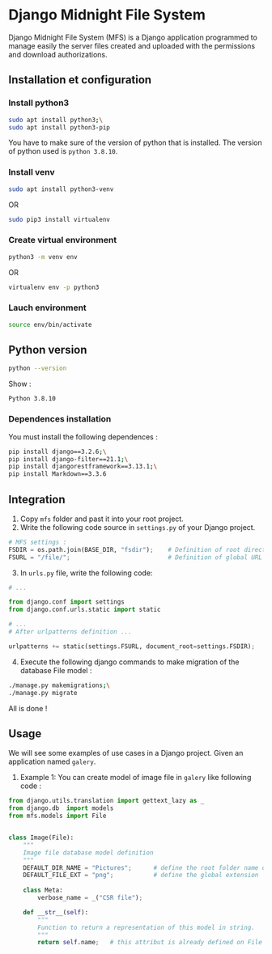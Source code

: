 # Django Midnight File System
Django Midnight File System (MFS) is a Django application programmed to manage easily the server files
created and uploaded with the permissions and download authorizations.


## Installation et configuration

### Install python3 

```sh
sudo apt install python3;\
sudo apt install python3-pip
```

You have to make sure of the version of python that is installed. The version of python
used is `python 3.8.10`.


### Install venv
```sh
sudo apt install python3-venv
```

OR

```sh
sudo pip3 install virtualenv
```

### Create virtual environment

```sh
python3 -m venv env
```

OR

```sh
virtualenv env -p python3
```

### Lauch environment
```sh
source env/bin/activate
```

## Python version

```sh
python --version
```

Show :

```
Python 3.8.10
```

### Dependences installation
You must install the following dependences :

```sh
pip install django==3.2.6;\
pip install django-filter==21.1;\
pip install djangorestframework==3.13.1;\
pip install Markdown==3.3.6
```

## Integration
1. Copy `mfs` folder and past it into your root project.
2. Write the following code source in `settings.py` of your Django project.

```python
# MFS settings :
FSDIR = os.path.join(BASE_DIR, "fsdir");    # Definition of root directory of server files.
FSURL = "/file/";                           # Definition of global URL for file management.

```

3. In `urls.py` file, write the following code:

```python
# ...

from django.conf import settings
from django.conf.urls.static import static

# ...
# After urlpatterns definition ...

urlpatterns += static(settings.FSURL, document_root=settings.FSDIR);

```

4. Execute the following django commands to make migration of the database File model :

```sh
./manage.py makemigrations;\
./manage.py migrate
```

All is done !

## Usage
We will see some examples of use cases in a Django project. Given an application named `galery`.

1. Example 1:
You can create model of image file in `galery` like following code :

```python
from django.utils.translation import gettext_lazy as _
from django.db  import models
from mfs.models import File


class Image(File):
    """
    Image file database model definition 
    """
    DEFAULT_DIR_NAME = "Pictures";      # define the root folder name of our images
    DEFAULT_FILE_EXT = "png";           # define the global extension
    
    class Meta:
        verbose_name = _("CSR file");

    def __str__(self):
        """
        Function to return a representation of this model in string.
        """
        return self.name;   # this attribut is already defined on File superclass


```

